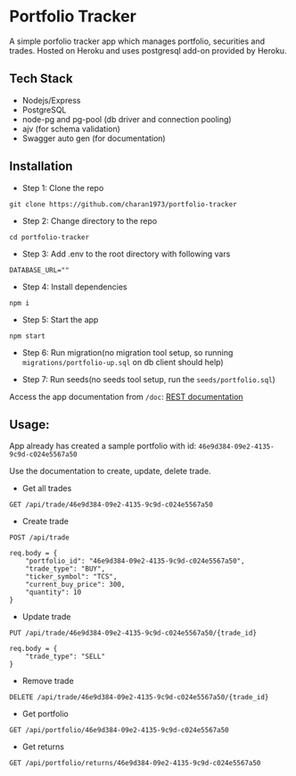 # Portfolio Tracker


A simple porfolio tracker app which manages portfolio, securities and trades. Hosted on Heroku and uses postgresql add-on provided by Heroku.

## **Tech Stack**
- Nodejs/Express
- PostgreSQL
- node-pg and pg-pool (db driver and connection pooling)
- ajv (for schema validation)
- Swagger auto gen (for documentation)

## **Installation**
- Step 1:
Clone the repo

`git clone https://github.com/charan1973/portfolio-tracker`

- Step 2:
Change directory to the repo

`cd portfolio-tracker`

- Step 3:
Add .env to the root directory with following vars

```
DATABASE_URL=""
```

- Step 4:
Install dependencies

`npm i`

- Step 5:
Start the app

```
npm start
```

- Step 6:
Run migration(no migration tool setup, so running `migrations/portfolio-up.sql` on db client should help)

- Step 7:
Run seeds(no seeds tool setup, run the `seeds/portfolio.sql`)

Access the app documentation from `/doc`: [REST documentation](https://portfolio-tracker-sc.herokuapp.com/doc)

## **Usage:**
App already has created a sample portfolio with id: `46e9d384-09e2-4135-9c9d-c024e5567a50`

Use the documentation to create, update, delete trade.

- Get all trades

`GET /api/trade/46e9d384-09e2-4135-9c9d-c024e5567a50`


- Create trade

`POST /api/trade`

```
req.body = {
    "portfolio_id": "46e9d384-09e2-4135-9c9d-c024e5567a50",
    "trade_type": "BUY",
    "ticker_symbol": "TCS",
    "current_buy_price": 300,
    "quantity": 10
}
```

- Update trade

`PUT /api/trade/46e9d384-09e2-4135-9c9d-c024e5567a50/{trade_id}`

```
req.body = {
    "trade_type": "SELL"
}
```

- Remove trade

`DELETE /api/trade/46e9d384-09e2-4135-9c9d-c024e5567a50/{trade_id}`

- Get portfolio

`GET /api/portfolio/46e9d384-09e2-4135-9c9d-c024e5567a50`

- Get returns

`GET /api/portfolio/returns/46e9d384-09e2-4135-9c9d-c024e5567a50`